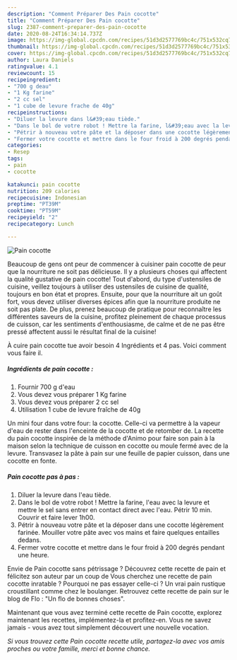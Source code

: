 ```yaml
---
description: "Comment Préparer Des Pain cocotte"
title: "Comment Préparer Des Pain cocotte"
slug: 2387-comment-preparer-des-pain-cocotte
date: 2020-08-24T16:34:14.737Z
image: https://img-global.cpcdn.com/recipes/51d3d2577769bc4c/751x532cq70/pain-cocotte-photo-principale-de-la-recette.jpg
thumbnail: https://img-global.cpcdn.com/recipes/51d3d2577769bc4c/751x532cq70/pain-cocotte-photo-principale-de-la-recette.jpg
cover: https://img-global.cpcdn.com/recipes/51d3d2577769bc4c/751x532cq70/pain-cocotte-photo-principale-de-la-recette.jpg
author: Laura Daniels
ratingvalue: 4.1
reviewcount: 15
recipeingredient:
- "700 g deau"
- "1 Kg farine"
- "2 cc sel"
- "1 cube de levure frache de 40g"
recipeinstructions:
- "Diluer la levure dans l&#39;eau tiède."
- "Dans le bol de votre robot ! Mettre la farine, l&#39;eau avec la levure et mettre le sel sans entrer en contact direct avec l&#39;eau. Pétrir 10 min. Couvrir et faire lever 1h00."
- "Pétrir à nouveau votre pâte et la déposer dans une cocotte légèrement farinée. Mouiller votre pâte avec vos mains et faire quelques entailles dedans."
- "Fermer votre cocotte et mettre dans le four froid à 200 degrés pendant une heure."
categories:
- Resep
tags:
- pain
- cocotte

katakunci: pain cocotte 
nutrition: 209 calories
recipecuisine: Indonesian
preptime: "PT39M"
cooktime: "PT59M"
recipeyield: "2"
recipecategory: Lunch

---
```



![Pain cocotte](https://img-global.cpcdn.com/recipes/51d3d2577769bc4c/751x532cq70/pain-cocotte-photo-principale-de-la-recette.jpg)

Beaucoup de gens ont peur de commencer à cuisiner pain cocotte de peur que la nourriture ne soit pas délicieuse. Il y a plusieurs choses qui affectent la qualité gustative de pain cocotte! Tout d'abord, du type d'ustensiles de cuisine, veillez toujours à utiliser des ustensiles de cuisine de qualité, toujours en bon état et propres. Ensuite, pour que la nourriture ait un goût fort, vous devez utiliser diverses épices afin que la nourriture produite ne soit pas plate. De plus, prenez beaucoup de pratique pour reconnaître les différentes saveurs de la cuisine, profitez pleinement de chaque processus de cuisson, car les sentiments d'enthousiasme, de calme et de ne pas être pressé affectent aussi le résultat final de la cuisine!

<!--inarticleads1-->

À cuire pain cocotte tue avoir besoin 4 Ingrédients et 4 pas. Voici comment vous faire il.

##### Ingrédients de pain cocotte :

1. Fournir 700 g d&#39;eau
1. Vous devez vous préparer 1 Kg farine
1. Vous devez vous préparer 2 cc sel
1. Utilisation 1 cube de levure fraîche de 40g


Un mini four dans votre four: la cocotte. Celle-ci va permettre à la vapeur d&#39;eau de rester dans l&#39;enceinte de la cocotte et de retomber de. La recette du pain cocotte inspirée de la méthode d&#39;Animo pour faire son pain à la maison selon la technique de cuisson en cocotte ou moule fermé avec de la levure. Transvasez la pâte à pain sur une feuille de papier cuisson, dans une cocotte en fonte. 

<!--inarticleads2-->

##### Pain cocotte pas à pas :

1. Diluer la levure dans l&#39;eau tiède.
1. Dans le bol de votre robot ! Mettre la farine, l&#39;eau avec la levure et mettre le sel sans entrer en contact direct avec l&#39;eau. Pétrir 10 min. Couvrir et faire lever 1h00.
1. Pétrir à nouveau votre pâte et la déposer dans une cocotte légèrement farinée. Mouiller votre pâte avec vos mains et faire quelques entailles dedans.
1. Fermer votre cocotte et mettre dans le four froid à 200 degrés pendant une heure.


Envie de Pain cocotte sans pétrissage ? Découvrez cette recette de pain et félicitez son auteur par un coup de Vous cherchez une recette de pain cocotte inratable ? Pourquoi ne pas essayer celle-ci ? Un vrai pain rustique croustillant comme chez le boulanger. Retrouvez cette recette de pain sur le blog de Flo : &#34;Un flo de bonnes choses&#34;. 

<!--inarticleads1-->

<p>
Maintenant que vous avez terminé cette recette de Pain cocotte, explorez maintenant les recettes, implémentez-la et profitez-en. Vous ne savez jamais - vous avez tout simplement découvert une nouvelle vocation.
</p>

<p>
<i>Si vous trouvez cette Pain cocotte recette utile, partagez-la avec vos amis proches ou votre famille, merci et bonne chance.</i>
</p>
